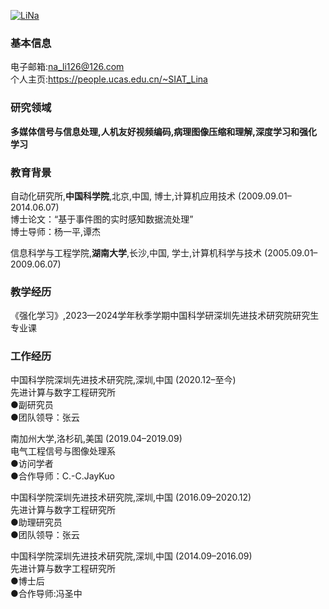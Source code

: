 [![LiNa](https://img.shields.io/badge/LiNa-github-blue?logo=github)](https://people.ucas.edu.cn/~SIAT_Lina)

### 基本信息
电子邮箱:na_li126@126.com\
个人主页:https://people.ucas.edu.cn/~SIAT_Lina


### 研究领域
**多媒体信号与信息处理,人机友好视频编码,病理图像压缩和理解,深度学习和强化学习**

### 教育背景 
自动化研究所,**中国科学院**,北京,中国, 博士,计算机应用技术 (2009.09.01–2014.06.07)\
博士论文：“基于事件图的实时感知数据流处理”\
博士导师：杨一平,谭杰

信息科学与工程学院,**湖南大学**,长沙,中国, 学士,计算机科学与技术 (2005.09.01–2009.06.07) 




### 教学经历 
《强化学习》,2023—2024学年秋季学期中国科学研深圳先进技术研究院研究生专业课

### 工作经历
中国科学院深圳先进技术研究院,深圳,中国 (2020.12–至今)\
先进计算与数字工程研究所 \
●副研究员\
●团队领导：张云

南加州大学,洛杉矶,美国 (2019.04–2019.09)\
电气工程信号与图像处理系\
●访问学者\
●合作导师：C.-C.JayKuo

中国科学院深圳先进技术研究院,深圳,中国 (2016.09–2020.12)\
先进计算与数字工程研究所 \
●助理研究员\
●团队领导：张云

中国科学院深圳先进技术研究院,深圳,中国 (2014.09–2016.09)\
先进计算与数字工程研究所 \
●博士后 \
●合作导师:冯圣中
